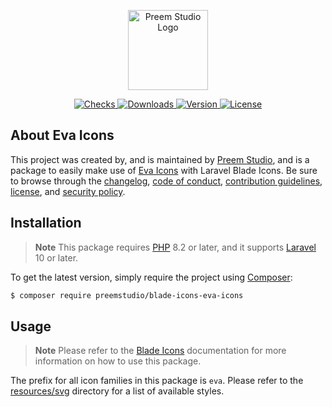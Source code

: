 <p align="center">
    <a href="https://preem.studio" target="_blank">
        <img src="https://raw.githubusercontent.com/PreemStudio/assets/main/logo-text.svg" width="128" alt="Preem Studio Logo" />
    </a>
</p>

<p align="center">
    <a href="https://github.com/PreemStudio/blade-icons-eva-icons/actions">
        <img src="https://badge.sh/github/check-runs/PreemStudio/blade-icons-eva-icons" alt="Checks" />
    </a>
    <a href="https://packagist.org/packages/preemstudio/blade-icons-eva-icons">
        <img src="https://badge.sh/packagist/downloads/PreemStudio/blade-icons-eva-icons" alt="Downloads" />
    </a>
    <a href="https://packagist.org/packages/preemstudio/blade-icons-eva-icons">
        <img src="https://badge.sh/packagist/version/PreemStudio/blade-icons-eva-icons" alt="Version" />
    </a>
    <a href="https://packagist.org/packages/preemstudio/blade-icons-eva-icons">
        <img src="https://badge.sh/packagist/license/PreemStudio/blade-icons-eva-icons" alt="License" />
    </a>
</p>

## About Eva Icons

This project was created by, and is maintained by [Preem Studio](https://github.com/PreemStudio), and is a package to easily make use of [Eva Icons](https://akveo.github.io/eva-icons/#/) with Laravel Blade Icons. Be sure to browse through the [changelog](CHANGELOG.md), [code of conduct](.github/CODE_OF_CONDUCT.md), [contribution guidelines](.github/CONTRIBUTING.md), [license](LICENSE), and [security policy](.github/SECURITY.md).

## Installation

> **Note**
> This package requires [PHP](https://www.php.net/) 8.2 or later, and it supports [Laravel](https://laravel.com/) 10 or later.

To get the latest version, simply require the project using [Composer](https://getcomposer.org/):

```bash
$ composer require preemstudio/blade-icons-eva-icons
```

## Usage

> **Note**
> Please refer to the [Blade Icons](https://github.com/PreemStudio/blade-icons) documentation for more information on how to use this package.

The prefix for all icon families in this package is `eva`. Please refer to the [resources/svg](/resources/svg) directory for a list of available styles.
